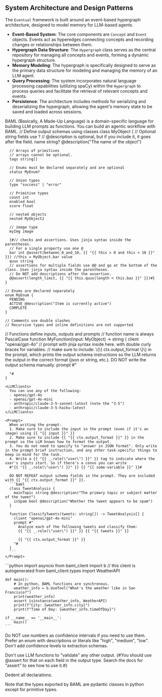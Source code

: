 ## System Architecture and Design Patterns

The `Eventual` framework is built around an event-based hypergraph architecture, designed to model memory for LLM-based agents.

- **Event-Based System**: The core components are `Concept` and `Event` objects. Events act as hyperedges connecting concepts and recording changes or relationships between them.
- **Hypergraph Data Structure**: The `Hypergraph` class serves as the central repository for managing all concepts and events, forming a dynamic hypergraph structure.
- **Memory Modeling**: The hypergraph is specifically designed to serve as the primary data structure for modeling and managing the memory of an LLM agent.
- **Query Processing**: The system incorporates natural language processing capabilities (utilizing spaCy) within the `Hypergraph` to process queries and facilitate the retrieval of relevant concepts and events.
- **Persistence**: The architecture includes methods for serializing and deserializing the hypergraph, allowing the agent's memory state to be saved and loaded across sessions.

<LLM>
  <Overview>
    BAML (Basically, A Made-Up Language) is a domain-specific language for building LLM prompts as functions.
    You can build an agentic workflow with BAML.
  </Overview>

  <Schema>
    // Define output schemas using classes
    class MyObject {
      // Optional string fields use ?
      // @description is optional, but if you include it, it goes after the field.
      name string? @description("The name of the object")

      // Arrays of primitives
      // arrays cannot be optional.
      tags string[]

      // Enums must be declared separately and are optional
      status MyEnum?

      // Union types
      type "success" | "error"

      // Primitive types
      count int
      enabled bool
      score float

      // nested objects
      nested MyObject2

      // image type
      myImg image

      {#// checks and assertions. Uses jinja syntax inside the parentheses.
      // For a single property use one @
      bar int @assert(between_0_and_10, {{ "{{ this > 0 and this < 10 }}" }}) //this = MyObject.bar value
      quux string
      // assertions for multiple fields use @@ and go at the bottom of the class. Uses jinja syntax inside the parentheses.
      // Do NOT add descriptions after the assertion.
      @@assert(length_limit, {{ "{{ this.quux|length < this.baz }}" }})#}
    }

    // Enums are declared separately
    enum MyEnum {
      PENDING
      ACTIVE @description("Item is currently active")
      COMPLETE
    }

    // Comments use double slashes
    // Recursive types and inline definitions are not supported

  </Schema>

  <Functions>
    // Functions define inputs, outputs and prompts
    // function name is always PascalCase
    function MyFunction(input: MyObject) -> string {
      client "openai/gpt-4o"
      // prompt with jinja syntax inside here. with double curly braces for variables.
      // make sure to include: \{\{ ctx.output_format \}\} in the prompt, which prints the output schema instructions so the LLM returns the output in the correct format (json or string, etc.). DO NOT write the output schema manually.
      prompt #"

      "#
    }

    <LLMClients>
      You can use any of the following:
      - openai/gpt-4o
      - openai/gpt-4o-mini
      - anthropic/claude-3-5-sonnet-latest (note the "3-5")
      - anthropic/claude-3-5-haiku-latest
    </LLMClients>

    <Prompt>
      When writing the prompt:
      1. Make sure to include the input in the prompt (even if it's an image) using {{ "{{ input }}" }}
      2. Make sure to include {{ "{{ ctx.output_format }}" }} in the prompt so the LLM knows how to format the output.
      3. You do not need to specify to "answer in JSON format". Only write in the prompt brief instruction, and any other task-specific things to keep in mind for the task.
      4. Write a {{ "{{ _.role(\"user\") }}" }} tag to indicate where the user's inputs start. So if there's a convo you can write
      #"{{ "{{ _.role(\"user\") }}" }} {{ "{{ some-variable }}" }}#

      DO NOT REPEAT output schema fields in the prompt. They are included with {{ "{{ ctx.output_format }}" }}.
      ```baml
      class TweetAnalysis {
        mainTopic string @description("The primary topic or subject matter of the tweet")
        isSpam bool @description("Whether the tweet appears to be spam")
      }

      function ClassifyTweets(tweets: string[]) -> TweetAnalysis[] {
        client "openai/gpt-4o-mini"
        prompt #"
          Analyze each of the following tweets and classify them:
          {{ "{{ _.role(\"user\") }}" }} {{ "{{ tweets }}" }}

          {{ "{{ ctx.output_format }}" }}
        "#
      }
      ```
    </Prompt>

  </Functions>

  <Usage>
    ```python
    import asyncio
    from baml_client import b // this client is autogenerated
    from baml_client.types import WeatherAPI

    def main():
        # In python, BAML functions are synchronous.
        weather_info = b.UseTool("What's the weather like in San Francisco?")
        print(weather_info)
        assert isinstance(weather_info, WeatherAPI)
        print(f"City: {weather_info.city}")
        print(f"Time of Day: {weather_info.timeOfDay}")

    if __name__ == '__main__':
        main()
    ```

  </Usage>

  Do NOT use numbers as confidence intervals if you need to use them. Prefer an enum with descriptions or literals like "high", "medium", "low".
  Don't add confidence levels to extraction schemas.

  Don't use LLM functions to "validate" any other output. {#You should use @assert for that on each field in the output type. Search the docs for "assert" to see how to use it.#}

  Dedent all declarations.

  Note that the types exported by BAML are pydantic classes in python except for primitive types.
</LLM>